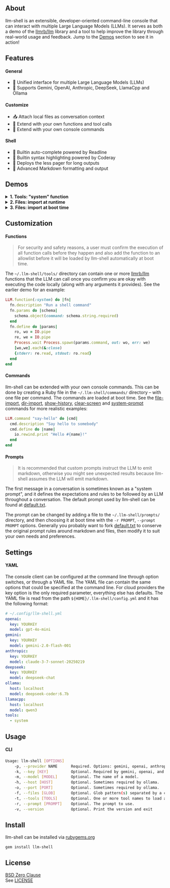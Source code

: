 ## About

llm-shell is an extensible, developer-oriented command-line
console that can interact with multiple Large Language Models
(LLMs). It serves as both a demo of the [llmrb/llm](https://github.com/llmrb/llm)
library and a tool to help improve the library through real-world
usage and feedback. Jump to the [Demos](#demos) section to see
it in action!

## Features

#### General

- 🌟 Unified interface for multiple Large Language Models (LLMs)
- 🤝 Supports Gemini, OpenAI, Anthropic, DeepSeek, LlamaCpp and Ollama

#### Customize

- 📤 Attach local files as conversation context
- 🔧 Extend with your own functions and tool calls
- 🚀 Extend with your own console commands

#### Shell

- 🤖 Builtin auto-complete powered by Readline
- 🎨 Builtin syntax highlighting powered by Coderay
- 📄 Deploys the less pager for long outputs
- 📝 Advanced Markdown formatting and output

## Demos

<details>
  <summary><b>1. Tools: "system" function</b></summary>
  <img src="share/llm-shell/examples/toolcalls.gif/">
</details>

<details>
  <summary><b>2. Files: import at runtime</b></summary>
  <img src="share/llm-shell/examples/files-runtime.gif">
</details>

<details>
  <summary><b>3. Files: import at boot time</b></summary>
  <img src="share/llm-shell/examples/files-boottime.gif">
</details>

## Customization

#### Functions

> For security and safety reasons, a user must confirm the execution of
> all function calls before they happen and also add the function to
> an allowlist before it will be loaded by llm-shell automatically
> at boot time.

The `~/.llm-shell/tools/` directory can contain one or more
[llmrb/llm](https://github.com/llmrb/llm) functions that the
LLM can call once you confirm you are okay with executing the
code locally (along with any arguments it provides). See the
earlier demo for an example:

```ruby
LLM.function(:system) do |fn|
  fn.description "Run a shell command"
  fn.params do |schema|
    schema.object(command: schema.string.required)
  end
  fn.define do |params|
    ro, wo = IO.pipe
    re, we = IO.pipe
    Process.wait Process.spawn(params.command, out: wo, err: we)
    [wo,we].each(&:close)
    {stderr: re.read, stdout: ro.read}
  end
end
```

#### Commands

llm-shell can be extended with your own console commands. This can be
done by creating a Ruby file in the `~/.llm-shell/commands/` directory &ndash;
with one file per command. The commands are loaded at boot time. See the
[file-import](lib/llm/shell/commands/file_import.rb),
[dir-import](lib/llm/shell/commands/dir_import.rb),
[show-history](lib/llm/shell/commands/show_history.rb),
[clear-screen](lib/llm/shell/commands/clear_screen.rb)
and [system-prompt](lib/llm/shell/commands/system_prompt.rb)
commands for more realistic examples:

```ruby
LLM.command "say-hello" do |cmd|
  cmd.description "Say hello to somebody"
  cmd.define do |name|
    io.rewind.print "Hello #{name}!"
  end
end
```

#### Prompts

> It is recommended that custom prompts instruct the LLM to emit markdown,
> otherwise you might see unexpected results because llm-shell assumes the LLM
> will emit markdown.

The first message in a conversation is sometimes known as a "system prompt",
and it defines the expectations and rules to be followed by an LLM throughout
a conversation. The default prompt used by llm-shell can be found at
[default.txt](share/llm-shell/prompts/default.txt).

The prompt can be changed by adding a file to the `~/.llm-shell/prompts/` directory,
and then choosing it at boot time with the `-r PROMPT`, `--prompt PROMPT` options.
Generally you probably want to fork [default.txt](share/llm-shell/prompts/default.txt)
to conserve the original prompt rules around markdown and files, then modify it to
suit your own needs and preferences.

## Settings

#### YAML

The console client can be configured at the command line through option switches,
or through a YAML file. The YAML file can contain the same options that could be
specified at the command line. For cloud providers the key option is the only
required parameter, everything else has defaults. The YAML file is read from the
path `${HOME}/.llm-shell/config.yml` and it has the following format:

```yaml
# ~/.config/llm-shell.yml
openai:
  key: YOURKEY
  model: gpt-4o-mini
gemini:
  key: YOURKEY
  model: gemini-2.0-flash-001
anthropic:
  key: YOURKEY
  model: claude-3-7-sonnet-20250219
deepseek:
  key: YOURKEY
  model: deepseek-chat
ollama:
  host: localhost
  model: deepseek-coder:6.7b
llamacpp:
  host: localhost
  model: qwen3
tools:
  - system
```

## Usage

#### CLI

```bash
Usage: llm-shell [OPTIONS]
    -p, --provider NAME      Required. Options: gemini, openai, anthropic, ollama or llamacpp.
    -k, --key [KEY]          Optional. Required by gemini, openai, and anthropic.
    -m, --model [MODEL]      Optional. The name of a model.
    -h, --host [HOST]        Optional. Sometimes required by ollama.
    -o, --port [PORT]        Optional. Sometimes required by ollama.
    -f, --files [GLOB]       Optional. Glob pattern(s) separated by a comma.
    -t, --tools [TOOLS]      Optional. One or more tool names to load automatically.
    -r, --prompt [PROMPT]    Optional. The prompt to use.
    -v, --version            Optional. Print the version and exit
```

## Install

llm-shell can be installed via [rubygems.org](https://rubygems.org/gems/llm-shell)

	gem install llm-shell

## License

[BSD Zero Clause](https://choosealicense.com/licenses/0bsd/)
<br>
See [LICENSE](./LICENSE)
